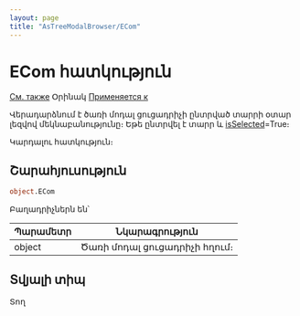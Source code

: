 ```yaml
---
layout: page
title: "AsTreeModalBrowser/ECom"
---
```



# ECom հատկություն

[См. также](../AsTreeModalBrowser.md) Օրինակ [Применяется к](../AsTreeModalBrowser.md)

Վերադարձնում է ծառի մոդալ ցուցադրիչի ընտրված տարրի օտար լեզվով մեկնաբանությունը։ Եթե ընտրվել է տարր և [isSelected](isSelected.html)=True։

Կարդալու հատկություն։

## Շարահյուսություն

``` vb
object.ECom 
```
Բաղադրիչներն են՝


| Պարամետր | Նկարագրություն |
|--|--|
| object | Ծառի մոդալ ցուցադրիչի հղում։ |

## Տվյալի տիպ

Տող
